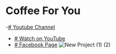 # Coffee For You

-[# Youtube Channel](wwww.youtube.com/flutterBaba)

- [# Watch on YouTube](https://flutter.dev/docs/get-started/codelab)
- [# Facebook Page](https://bit.ly/3570AUx)
![New Project (1) (2)](https://user-images.githubusercontent.com/72684684/121431375-c015e280-c992-11eb-8c41-dd55f2dc8e67.png)
